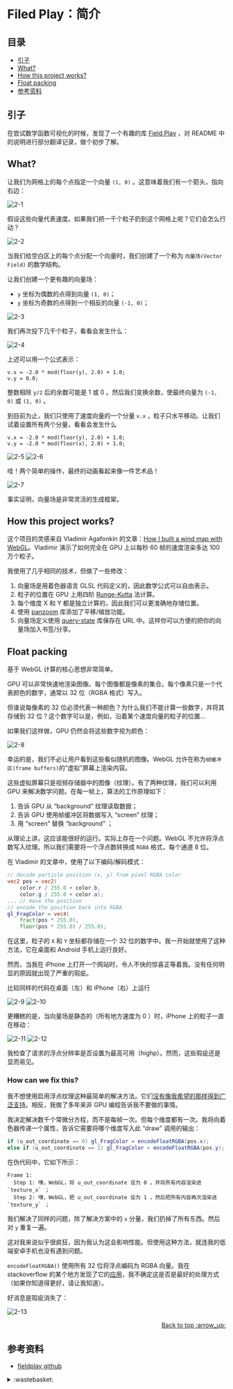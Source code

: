 # Filed Play：简介
## <a name="index"></a> 目录
- [引子](#start)
- [What?](#what)
- [How this project works?](#how)
- [Float packing](#float)
- [参考资料](#reference)

## <a name="start"></a> 引子
在尝试数学函数可视化的时候，发现了一个有趣的库 [Field Play][url-1] ，对 README 中的说明进行部分翻译记录，做个初步了解。

## <a name="what"></a> What?
让我们为网格上的每个点指定一个向量 `(1, 0)` 。这意味着我们有一个箭头，指向右边：

![2-1][url-local-1]

假设这些向量代表速度。如果我们把一千个粒子扔到这个网格上呢？它们会怎么行动？

![2-2][url-local-2]

当我们给空白区上的每个点分配一个向量时，我们创建了一个称为 `向量场(Vector Field)` 的数学结构。

让我们创建一个更有趣的向量场：
- `y` 坐标为偶数的点得到向量 `(1, 0)`；
- `y` 坐标为奇数的点得到一个相反的向量 `(-1, 0)`；

![2-3][url-local-3]

我们再次投下几千个粒子，看看会发生什么：

![2-4][url-local-4]

上述可以用一个公式表示：
```
v.x = -2.0 * mod(floor(y), 2.0) + 1.0;
v.y = 0.0;
```
整数相除 `y/2` 后的余数可能是 1 或 0 。然后我们变换余数，使最终向量为 `(-1, 0)` 或 `(1, 0)` 。

到目前为止，我们只使用了速度向量的一个分量 `v.x` ，粒子只水平移动。让我们试着设置所有两个分量，看看会发生什么
```
v.x = -2.0 * mod(floor(y), 2.0) + 1.0;
v.y = -2.0 * mod(floor(x), 2.0) + 1.0;
```

![2-5][url-local-5]
![2-6][url-local-6]

哇！两个简单的操作，最终的动画看起来像一件艺术品！

![2-7][url-local-7]

事实证明，向量场是非常灵活的生成框架。

## <a name="how"></a> How this project works?
这个项目的灵感来自 Vladimir Agafonkin 的文章：[How I built a wind map with WebGL][url-2]。Vladimir 演示了如何完全在 GPU 上以每秒 60 帧的速度渲染多达 100 万个粒子。

我使用了几乎相同的技术，但做了一些修改：
1. 向量场是用着色器语言 GLSL 代码定义的，因此数学公式可以自由表示。
2. 粒子的位置在 GPU 上用四阶 [Runge-Kutta][url-3] 法计算。
3. 每个维度 X 和 Y 都是独立计算的，因此我们可以更准确地存储位置。
4. 使用 [panzoom][url-4] 库添加了平移/缩放功能。
5. 向量场定义使用 [query-state][url-5] 库保存在 URL 中。这样你可以方便的把你的向量场加入书签/分享。

## <a name="float"></a> Float packing
基于 WebGL 计算的核心思想非常简单。

GPU 可以非常快速地渲染图像。每个图像都是像素的集合。每个像素只是一个代表颜色的数字，通常以 32 位（RGBA 格式）写入。

但谁说每像素的 32 位必须代表一种颜色？为什么我们不能计算一些数字，并将其存储到 32 位？这个数字可以是，例如，沿着某个速度向量的粒子的位置...

如果我们这样做，GPU 仍然会将这些数字视为颜色：

![2-8][url-local-8]

幸运的是，我们不必让用户看到这些看似随机的图像。WebGL 允许在称为`帧缓冲区(frame buffers)`的“虚拟”屏幕上渲染内容。

这些虚拟屏幕只是视频存储器中的图像（纹理）。有了两种纹理，我们可以利用 GPU 来解决数学问题。在每一帧上，算法的工作原理如下：
1. 告诉 GPU 从 “background” 纹理读取数据；
2. 告诉 GPU 使用帧缓冲区将数据写入 “screen” 纹理；
3. 用 “screen” 替换 “background” ；

从理论上讲，这应该能很好的运行。实际上存在一个问题。WebGL 不允许将浮点数写入纹理。所以我们需要将一个浮点数转换成 `RGBA` 格式，每个通道 8 位。

在 Vladimir 的文章中，使用了以下编码/解码模式：
```glsl
// decode particle position (x, y) from pixel RGBA color
vec2 pos = vec2(
    color.r / 255.0 + color.b,
    color.g / 255.0 + color.a);
... // move the position
// encode the position back into RGBA
gl_FragColor = vec4(
    fract(pos * 255.0),
    floor(pos * 255.0) / 255.0);
```

在这里，粒子的 `X` 和 `Y` 坐标都存储在一个 32 位的数字中。我一开始就使用了这种方法，它在桌面和 Android 手机上运行良好。

然而，当我在 iPhone 上打开一个网站时，令人不快的惊喜正等着我。没有任何明显的原因就出现了严重的瑕疵。

比较同样的代码在桌面（左）和 iPhone（右）上运行

![2-9][url-local-9]
![2-10][url-local-10]

更糟糕的是，当向量场是静态的（所有地方速度为 0 ）时，iPhone 上的粒子一直在移动：

![2-11][url-local-11]
![2-12][url-local-12]

我检查了请求的浮点分辨率是否设置为最高可用（highp）。然而，这些瑕疵还是显而易见。

### How can we fix this?
我不想使用启用浮点纹理这种最简单的解决方法。它们[没有像我希望的那样得到广泛支持][url-6]。相反，我做了多年来非 GPU 编程告诉我不要做的事情。

我决定解决数千个常微分方程，而不是每帧一次。但每个维度都有一次。我将向着色器传递一个属性，告诉它需要将哪个维度写入此 “draw” 调用的输出：
``` glsl
if (u_out_coordinate == 0) gl_FragColor = encodeFloatRGBA(pos.x);
else if (u_out_coordinate == 1) gl_FragColor = encodeFloatRGBA(pos.y);
```

在伪代码中，它如下所示：
```
Frame 1:
  Step 1: 嘿，WebGL，将 u_out_coordinate 设为 0 ，并将所有内容渲染进 `texture_x` ；
  Step 2: 嘿，WebGL，把 u_out_coordinate 设为 1 ，然后把所有内容再次渲染进 `texture_y` ；
```
我们解决了同样的问题，除了解决方案中的 `x` 分量，我们扔掉了所有东西。然后对 `y` 重复一遍。

这对我来说似乎很疯狂，因为我认为这会影响性能。但使用这种方法，就连我的低端安卓手机也没有遇到问题。

`encodeFloatRGBA()` 使用所有 32 位将浮点编码为 RGBA 向量。我在 stackoverflow 的某个地方发现了它的[应用][url-7]，我不确定这是否是最好的处理方式（如果你知道得更好，请让我知道）。

好消息是瑕疵消失了：

![2-13][url-local-13]


<div align="right"><a href="#index">Back to top :arrow_up:</a></div>


## <a name="reference"></a> 参考资料
- [fieldplay github][url-1]

[url-1]:https://github.com/anvaka/fieldplay
[url-2]:https://blog.mapbox.com/how-i-built-a-wind-map-with-webgl-b63022b5537f
[url-3]:https://en.wikipedia.org/wiki/Runge%E2%80%93Kutta_methods
[url-4]:https://github.com/anvaka/panzoom
[url-5]:https://github.com/anvaka/query-state
[url-6]:https://webglstats.com/search?query=OES_texture_float
[url-7]:https://github.com/anvaka/fieldplay/blob/master/src/lib/utils/floatPacking.js

[url-example1]:https://xxholic.github.io/lab/starry-night/translate.html

[url-local-1]:https://xxholic.github.io/starry-night/draft/2/image/1.png
[url-local-2]:https://xxholic.github.io/starry-night/draft/2/image/2.gif
[url-local-3]:https://xxholic.github.io/starry-night/draft/2/image/3.png
[url-local-4]:https://xxholic.github.io/starry-night/draft/2/image/4.gif
[url-local-5]:https://xxholic.github.io/starry-night/draft/2/image/5.png
[url-local-6]:https://xxholic.github.io/starry-night/draft/2/image/6.gif
[url-local-7]:https://xxholic.github.io/starry-night/draft/2/image/7.png
[url-local-8]:https://xxholic.github.io/starry-night/draft/2/image/8.png
[url-local-9]:https://xxholic.github.io/starry-night/draft/2/image/9.gif
[url-local-10]:https://xxholic.github.io/starry-night/draft/2/image/10.gif
[url-local-11]:https://xxholic.github.io/starry-night/draft/2/image/11.gif
[url-local-12]:https://xxholic.github.io/starry-night/draft/2/image/12.gif
[url-local-13]:https://xxholic.github.io/starry-night/draft/2/image/13.gif


<details>
<summary>:wastebasket:</summary>

最近看了十几年前的一部电影[《李米的猜想》][url-last]，故事还是蛮不错的，里面的演员感觉真的好年轻。

</details>

[url-last]:https://movie.douban.com/subject/3230459/
